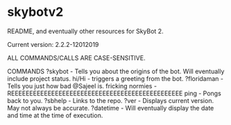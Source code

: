 # skybotv2
README, and eventually other resources for SkyBot 2. 

Current version: 2.2.2-12012019

ALL COMMANDS/CALLS ARE CASE-SENSITIVE.

COMMANDS
?skybot - Tells you about the origins of the bot. Will eventually include project status.
hi/Hi - triggers a greeting from the bot.
?floridaman - Tells you just how bad @Sajeel is.
fricking normies - REEEEEEEEEEEEEEEEEEEEEEEEEEEEEEEEEEEEEEEEEEEEEEE
ping - Pongs back to you.
?sbhelp - Links to the repo.
?ver - Displays current version. May not always be accurate.
?datetime - Will eventually display the date and time at the time of execution.

